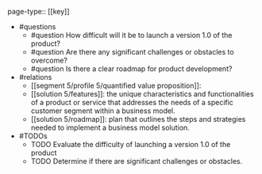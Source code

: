 page-type:: [[key]]
- #questions
	- #question How difficult will it be to launch a version 1.0 of the product?
	- #question Are there any significant challenges or obstacles to overcome?
	- #question Is there a clear roadmap for product development?
- #relations
	- [[segment 5/profile 5/quantified value proposition]]: 
	- [[solution 5/features]]: the unique characteristics and functionalities of a product or service that addresses the needs of a specific customer segment within a business model.
	- [[solution 5/roadmap]]: plan that outlines the steps and strategies needed to implement a business model solution.
- #TODOs
	- TODO Evaluate the difficulty of launching a version 1.0 of the product
	- TODO  Determine if there are significant challenges or obstacles.






